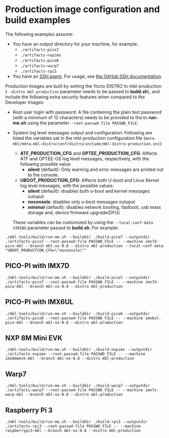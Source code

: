 # Production image configuration and build examples

The following examples assume:

* You have an output directory for your machine, for example:
    * `./artifacts-pico7`
    * `./artifacts-nxpimx`
    * `./artifacts-pico6`
    * `./artifacts-warp7`
    * `./artifacts-rpi3`
* You have an [SSH agent](../first-image/development-environment.html). For usage, see [the GitHub SSH documentation](https://help.github.com/articles/generating-a-new-ssh-key-and-adding-it-to-the-ssh-agent/).

Production Images are built by setting the Yocto DISTRO to mbl-production (`--distro mbl-production` parameter needs to be passed to **build.sh**), and include the following extra security features when compared to the Developer Images:

- Root user login with password: A file containing the plain text password (with a minimum of 12 characters) needs to be provided to the to **run-me.sh** using the parameter`--root-passwd-file PASSWD_FILE`.

- System log level messages output and configuration: Following are listed the variables set in the mbl-production configuration file (`meta-mbl/meta-mbl-distro/conf/distro/include/mbl-distro-production.inc`): <br>
    - **ATF_PRODUCTION_CFG** and **OPTEE_PRODUCTION_CFG**: Affects ATF and OPTEE-OS log level messages, respectively, with the following possible value:<br>
        - **silent** (default): Only warning and error messages are printed out to the console.
    - **UBOOT_PRODUCTION_CFG**: Affects both U-boot and Linux Kernel log level messages, with the possible values:<br>
        - **silent** (default): disables both u-boot and kernel messages outuput<br>
        - **noconsole**: disables only u-boot messages outuput<br>
        - **minimal** (default): disables network booting, fastboot, usb mass storage and, device firmware upgrade(DFU)<br>
    
    These variables can be customized by using the `--local-conf-data STRING` parameter passed to **build.sh**. For example: 
```
./mbl-tools/build/run-me.sh --builddir ./build-pico7 --outputdir ./artifacts-pico7 --root-passwd-file PASSWD_FILE -- --machine imx7d-pico-mbl --branch mbl-os-0.8 --distro mbl-production --local-conf-data "UBOOT_PRODUCTION_CFG=\"noconsole\""
```    
  

## PICO-PI with IMX7D

```
./mbl-tools/build/run-me.sh --builddir ./build-pico7 --outputdir ./artifacts-pico7 --root-passwd-file PASSWD_FILE -- --machine imx7d-pico-mbl --branch mbl-os-0.8 --distro mbl-production
```

## PICO-PI with IMX6UL

```
./mbl-tools/build/run-me.sh --builddir ./build-pico6 --outputdir ./artifacts-pico6 --root-passwd-file PASSWD_FILE -- --machine imx6ul-pico-mbl --branch mbl-os-0.8 --distro mbl-production
```

## NXP 8M Mini EVK

```
./mbl-tools/build/run-me.sh --builddir ./build-nxpimx --outputdir ./artifacts-nxpimx --root-passwd-file PASSWD_FILE -- --machine imx8mmevk-mbl --branch mbl-os-0.8 --distro mbl-production
```

## Warp7

```
./mbl-tools/build/run-me.sh --builddir ./build-warp7 --outputdir ./artifacts-warp7 --root-passwd-file PASSWD_FILE -- --machine imx7s-warp-mbl --branch mbl-os-0.8 --distro mbl-production
```

## Raspberry Pi 3

```
./mbl-tools/build/run-me.sh --builddir ./build-rpi3 --outputdir ./artifacts-rpi3 --root-passwd-file PASSWD_FILE -- --machine raspberrypi3-mbl --branch mbl-os-0.8 --distro mbl-production
```
